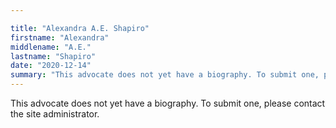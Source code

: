```yaml
---

title: "Alexandra A.E. Shapiro"
firstname: "Alexandra"
middlename: "A.E."
lastname: "Shapiro"
date: "2020-12-14"
summary: "This advocate does not yet have a biography. To submit one, please contact the site administrator."
---
```

This advocate does not yet have a biography. To submit one, please contact the site administrator.

